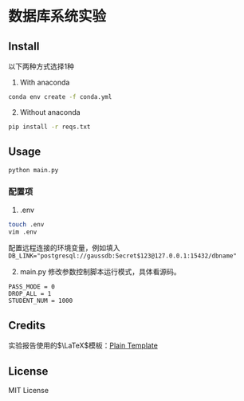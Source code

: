 # 数据库系统实验

## Install

以下两种方式选择1种

1. With anaconda

```bash
conda env create -f conda.yml
```

2. Without anaconda

```bash
pip install -r reqs.txt
```

## Usage

```bash
python main.py
```

### 配置项

1. .env

```bash
touch .env
vim .env
```

配置远程连接的环境变量，例如填入
`DB_LINK="postgresql://gaussdb:Secret$123@127.0.0.1:15432/dbname"`

2. main.py 修改参数控制脚本运行模式，具体看源码。

```
PASS_MODE = 0
DROP_ALL = 1
STUDENT_NUM = 1000
```

## Credits

实验报告使用的$\LaTeX$模板：[Plain Template](https://github.com/magicwenli/plain_template)

## License

MIT License